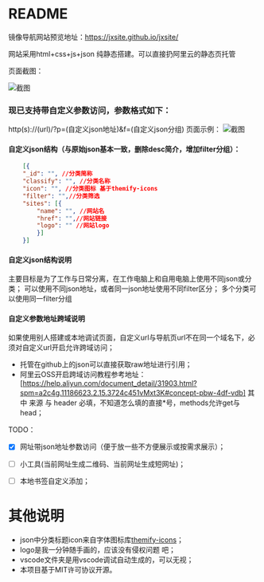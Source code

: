 # README

镜像导航网站预览地址：https://jxsite.github.io/jxsite/

网站采用html+css+js+json 纯静态搭建。可以直接扔阿里云的静态页托管


页面截图：

![截图](/screenshot/01.png)

### 现已支持带自定义参数访问，参数格式如下：
http(s)://(url)/?p=(自定义json地址)&f=(自定义json分组)
页面示例：
![截图](/screenshot/02.png)

#### 自定义json结构（与原始json基本一致，删除desc简介，增加filter分组）：
```json
    [{
    "_id": "", //分类简称
	"classify": "", //分类名称
    "icon": "", //分类图标 基于themify-icons
    "filter": "",//分类筛选
	"sites": [{
		"name": "", //网站名
		"href": "",//网站链接
		"logo": "" //网站logo
        }]
    }]
```
#### 自定义json结构说明
主要目标是为了工作与日常分离，在工作电脑上和自用电脑上使用不同json或分类；
可以使用不同json地址，或者同一json地址使用不同filter区分；
多个分类可以使用同一filter分组

#### 自定义参数地址跨域说明
如果使用别人搭建或本地调试页面，自定义url与导航页url不在同一个域名下，必须对自定义url开启允许跨域访问；
- 托管在github上的json可以直接获取raw地址进行引用；
- 阿里云OSS开启跨域访问教程参考地址：
[https://help.aliyun.com/document_detail/31903.html?spm=a2c4g.11186623.2.15.3724c451vMxt3K#concept-pbw-4df-vdb]
其中 来源 与 header 必填，不知道怎么填的直接*号，methods允许get与head；


TODO：
- [x] 网址带json地址参数访问（便于放一些不方便展示或按需求展示）；

- [ ] 小工具(当前网址生成二维码、当前网址生成短网址)；

- [ ] 本地书签自定义添加；



# 其他说明 

- json中分类标题icon来自字体图标库[themify-icons](https://themify.me/themify-icons)；
- logo是我一分钟随手画的，应该没有侵权问题  吧；
- vscode文件夹是用vscode调试自动生成的，可以无视；
- 本项目基于MIT许可协议开源。

